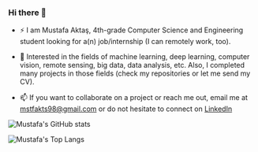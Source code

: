 ### Hi there 👋

- ⚡ I am Mustafa Aktaş, 4th-grade Computer Science and Engineering student looking for a(n) job/internship 
(I can remotely work, too). 

- 🔭 Interested in the fields of machine learning, deep learning, computer vision, remote sensing, big data, data analysis, etc. Also, I completed many projects in those fields (check my repositories or let me send my CV).

- 📫 If you want to collaborate on a project or reach me out, email me at [mstfakts98@gmail.com](mailto:mstfakts98@gmail.com) or do not hesitate to connect on [LinkedIn](https://www.linkedin.com/in/mstfakts98/)

![Mustafa's GitHub stats](https://github-readme-stats.vercel.app/api?username=Mstfakts&count_private=true&show_icons=true&theme=dark)

![Mustafa's Top Langs](https://github-readme-stats.vercel.app/api/top-langs/?username=Mstfakts&theme=dark)
